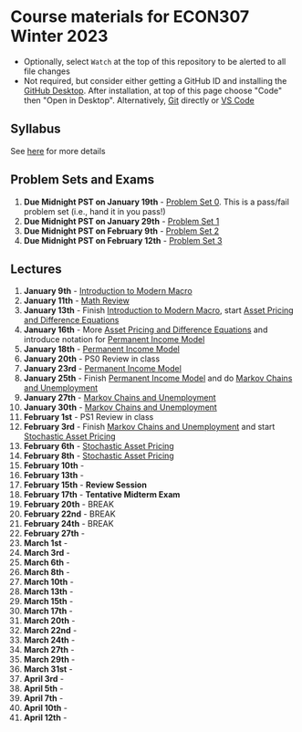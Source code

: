 # Course materials for ECON307 Winter 2023
- Optionally, select `Watch` at the top of this repository to be alerted to all file changes
- Not required, but consider either getting a GitHub ID and installing the [GitHub Desktop](https://desktop.github.com/).  After installation, at top of this page choose "Code" then "Open in Desktop".  Alternatively, [Git](https://git-scm.com/downloads) directly or [VS Code](https://docs.microsoft.com/en-us/azure/developer/javascript/how-to/with-visual-studio-code/clone-github-repository?tabs=create-repo-command-palette%2Cinitialize-repo-activity-bar%2Ccreate-branch-command-palette%2Ccommit-changes-command-palette%2Cpush-command-palette)

## Syllabus
See [here](syllabus.md) for more details

## Problem Sets and Exams

1. **Due Midnight PST on January 19th** - [Problem Set 0](/problem_sets/problem_set_0.pdf). This is a pass/fail problem set (i.e., hand it in you pass!)
2. **Due Midnight PST on January 29th** - [Problem Set 1](/problem_sets/problem_set_1.pdf)
3. **Due Midnight PST on February 9th** - [Problem Set 2](/problem_sets/problem_set_2.pdf)
4. **Due Midnight PST on February 12th** - [Problem Set 3](/problem_sets/problem_set_3.pdf)

<!--
4. [Midterm Practice Problems](/problem_sets/midterm_practice_problems.pdf)
5. **February 18th** - Midterm Exam 12:15-2:15 in IONA 167
6. **Due Midnight PST on March 13th** - [Problem Set 4](/problem_sets/problem_set_4.pdf)
7. **Due Midnight PST on March 27th** - [Problem Set 5](/problem_sets/problem_set_5.pdf)
8. **Due Midnight PST on April 10th** - [Problem Set 6](/problem_sets/problem_set_6.pdf).  Grading is pass/fail on this one.
9.  [Final Practice Problems](/problem_sets/final_practice_problems.pdf)
-->

## Lectures
1. **January 9th** - [Introduction to Modern Macro](/lecture_notes/intro_to_modern_macro.pdf)
2. **January 11th** - [Math Review](/lecture_notes/math_review.pdf)
3. **January 13th** - Finish [Introduction to Modern Macro](/lecture_notes/intro_to_modern_macro.pdf), start [Asset Pricing and Difference Equations](/lecture_notes/asset_pricing_difference_equations.pdf)
4. **January 16th** - More [Asset Pricing and Difference Equations](/lecture_notes/asset_pricing_difference_equations.pdf) and introduce notation for [Permanent Income Model](/lecture_notes/permanent_income.pdf)
5. **January 18th** -  [Permanent Income Model](/lecture_notes/permanent_income.pdf)
6. **January 20th** - PS0 Review in class
7. **January 23rd** - [Permanent Income Model](/lecture_notes/permanent_income.pdf)
8. **January 25th** - Finish [Permanent Income Model](/lecture_notes/permanent_income.pdf) and do [Markov Chains and Unemployment](/lecture_notes/markov_chains_unemployment.pdf)
9. **January 27th** - [Markov Chains and Unemployment](/lecture_notes/markov_chains_unemployment.pdf)
10. **January 30th** - [Markov Chains and Unemployment](/lecture_notes/markov_chains_unemployment.pdf)
11. **February 1st** - PS1 Review in class
12. **February 3rd** - Finish [Markov Chains and Unemployment](/lecture_notes/markov_chains_unemployment.pdf)  and start [Stochastic Asset Pricing](/lecture_notes/stochastic_asset_pricing.pdf)
13. **February 6th** - [Stochastic Asset Pricing](/lecture_notes/stochastic_asset_pricing.pdf)
14. **February 8th** - [Stochastic Asset Pricing](/lecture_notes/stochastic_asset_pricing.pdf)
15. **February 10th** - 
16. **February 13th** - 
17. **February 15th** - **Review Session**
18. **February 17th** - **Tentative Midterm Exam**
19. **February 20th** - BREAK
20. **February 22nd** - BREAK
21. **February 24th** - BREAK
22. **February 27th** - 
23. **March 1st** -
24. **March 3rd** -
25. **March 6th** -
26. **March 8th** -
27. **March 10th** -
28. **March 13th** -
29. **March 15th** -
30. **March 17th** -
31. **March 20th** -
32. **March 22nd** -
33. **March 24th** -
34. **March 27th** -
35. **March 29th** -
36. **March 31st** -
37. **April 3rd** -
38. **April 5th** -
39. **April 7th** -
40. **April 10th** -
41. **April 12th** -

<!--
1. **January 10th** - [Introduction to Modern Macro](/lecture_notes/intro_to_modern_macro.pdf)
2. **January 12th** - [Math Review](/lecture_notes/math_review.pdf)
3. **January 14th** - Finish [Introduction to Modern Macro](/lecture_notes/intro_to_modern_macro.pdf), start [Asset Pricing and Difference Equations](/lecture_notes/asset_pricing_difference_equations.pdf)
4. **January 17th** - More [Asset Pricing and Difference Equations](/lecture_notes/asset_pricing_difference_equations.pdf) and potentially start [Permanent Income Model](/lecture_notes/permanent_income.pdf)
5. **January 19th** - [Permanent Income Model](/lecture_notes/permanent_income.pdf)
6. **January 21th** - PS0 Review in class
7. **January 24th** - [Permanent Income Model](/lecture_notes/permanent_income.pdf)
8. **January 26th** - [Permanent Income Model](/lecture_notes/permanent_income.pdf) 
9. **January 28th** - Review last part of [Permanent Income Model](/lecture_notes/permanent_income.pdf) and start [Markov Chains and Unemployment](/lecture_notes/markov_chains_unemployment.pdf)
10. **January 31st** - PS1 Review in class
11. **February 2nd** - [Markov Chains and Unemployment](/lecture_notes/markov_chains_unemployment.pdf)
12. **February 4th** - [Stochastic Asset Pricing](/lecture_notes/stochastic_asset_pricing.pdf)
13. **February 7th** - **BACK IN PERSON** [Stochastic Asset Pricing](/lecture_notes/stochastic_asset_pricing.pdf)
14. **February 9th** -  [Stochastic Asset Pricing](/lecture_notes/stochastic_asset_pricing.pdf)
15. **February 11th** - PS2 Review in class
16. **February 14th** - [Stochastic Asset Pricing](/lecture_notes/stochastic_asset_pricing.pdf)
17. **February 16th** - PS3 and Midterm Practice Problems ([Midterm Practice Problems](/problem_sets/midterm_practice_problems.pdf)) Review Session
18. **February 18th** - Midterm Exam 12:15-2:15 in IONA 167
19. **February 21st** - Break
20. **February 23rd** - Break
21. **February 25th** - Break
22. **February 28th** - [Stochastic Permanent Income Model](/lecture_notes/stochastic_permanent_income.pdf)
23. **March 2nd** - [Stochastic Permanent Income Model](/lecture_notes/stochastic_permanent_income.pdf)
24. **March 4th** - Finish [Stochastic Permanent Income Model](/lecture_notes/stochastic_permanent_income.pdf) and start [Incomplete Markets](/lecture_notes/no_borrowing_dynamic_programming.pdf)
25. **March 7th** - [Incomplete Markets](/lecture_notes/no_borrowing_dynamic_programming.pdf)
26. **March 9th** - Finish [Incomplete Markets](/lecture_notes/no_borrowing_dynamic_programming.pdf) and do [Search](/lecture_notes/search.pdf)
27. **March 11th** - [Search](/lecture_notes/search.pdf)
28. **March 14th** - PS4 Review in class
29. **March 16th** - [General Equilibrium](/lecture_notes/general_equilibrium.pdf)
30. **March 18th** - [General Equilibrium](/lecture_notes/general_equilibrium.pdf)
31. **March 21st** - [General Equilibrium](/lecture_notes/general_equilibrium.pdf) and [Interest Rates](/lecture_notes/interest_rates.pdf)
32. **March 23rd** - [Interest Rates](/lecture_notes/interest_rates.pdf)
33. **March 25th** -  [Interest Rates](/lecture_notes/interest_rates.pdf)
34. **March 28th** - PS5 Review in class
35. **March 30th** - [Growth](/lecture_notes/growth.pdf)
36. **April 1st** -  [Growth](/lecture_notes/growth.pdf)
37. **April 4th** -  [Growth](/lecture_notes/growth.pdf) and [Growth and Fiscal Policy](/lecture_notes/growth_fiscal_policy.pdf)
38. **April 6th** -  [Growth and Fiscal Policy](/lecture_notes/growth_fiscal_policy.pdf)
39. **April 8th** - [Growth and Fiscal Policy](/lecture_notes/growth_fiscal_policy.pdf) and partial review of PS6
<!--
1.  **March 10th** - PS3 Review
2.  **March 12th** - [Incomplete Markets](/lecture_notes/no_borrowing_dynamic_programming.pdf) and start [Search](/lecture_notes/search.pdf)
3.  **March 15th** - [Search](/lecture_notes/search.pdf)
4.  **March 17th** -  [Search](/lecture_notes/search.pdf)
5.  **March 19th** - PS4 Review
6.  **March 22nd** - **Midterm #2**
7.  **March 24th** - [General Equilibrium](/lecture_notes/general_equilibrium.pdf)
8.  **March 26th** - [General Equilibrium](/lecture_notes/general_equilibrium.pdf)
9.  **March 29th** - [Interest Rates](/lecture_notes/interest_rates.pdf)
10. **March 31st** - Midterm Review
11. **April 7th** - [Interest Rates](/lecture_notes/interest_rates.pdf)
12. **April 9th** - [Interest Rates](/lecture_notes/interest_rates.pdf) and [Growth](/lecture_notes/growth.pdf)
13. **April 12th** - [Growth](/lecture_notes/growth.pdf)
14. **April 14th** - [Growth](/lecture_notes/growth.pdf) and maybe [Growth and Fiscal Policy](/lecture_notes/growth_fiscal_policy.pdf)
-->